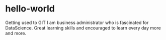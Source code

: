 # hello-world
Getting used to GIT
I am  business administrator who is fascinated for DataScience. Great learning skills and encouraged to learn every day more and more.
